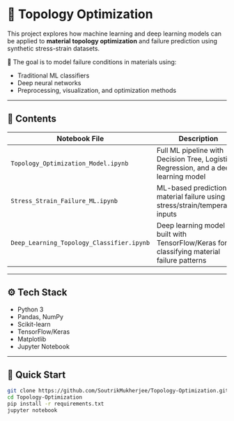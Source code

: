 # 🧱 Topology Optimization

This project explores how machine learning and deep learning models can be applied to **material topology optimization** and failure prediction using synthetic stress-strain datasets.

📌 The goal is to model failure conditions in materials using:
- Traditional ML classifiers
- Deep neural networks
- Preprocessing, visualization, and optimization methods

---

## 📂 Contents

| Notebook File | Description |
|---------------|-------------|
| `Topology_Optimization_Model.ipynb` | Full ML pipeline with Decision Tree, Logistic Regression, and a deep learning model |
| `Stress_Strain_Failure_ML.ipynb` | ML-based prediction of material failure using stress/strain/temperature inputs |
| `Deep_Learning_Topology_Classifier.ipynb` | Deep learning model built with TensorFlow/Keras for classifying material failure patterns |

---

## ⚙️ Tech Stack

- Python 3
- Pandas, NumPy
- Scikit-learn
- TensorFlow/Keras
- Matplotlib
- Jupyter Notebook

---

## 🚀 Quick Start

```bash
git clone https://github.com/SoutrikMukherjee/Topology-Optimization.git
cd Topology-Optimization
pip install -r requirements.txt
jupyter notebook
